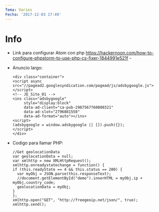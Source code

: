 ```yaml
---
Tema: Varios
Fecha: '2017-12-03 17:49'
---
```


# Info

- Link para configurar Atom con php <https://hackernoon.com/how-to-configure-phpstorm-to-use-php-cs-fixer-1844991e521f> -
- Anuncio largo:

  ```
  <div class="container">
  <script async src="//pagead2.googlesyndication.com/pagead/js/adsbygoogle.js"></script>
  <!-- JE_Site_01 -->
  <ins class="adsbygoogle"
       style="display:block"
       data-ad-client="ca-pub-2987567760800321"
       data-ad-slot="2796881558"
       data-ad-format="auto"></ins>
  <script>
  (adsbygoogle = window.adsbygoogle || []).push({});
  </script>
  </div>
  ```

- Codigo para llamar PHP:

  ```
  //Get geolocationData
  var geolocationData = null;
  var xmlhttp = new XMLHttpRequest();
  xmlhttp.onreadystatechange = function() {
  if (this.readyState == 4 && this.status == 200) {
    var myObj = JSON.parse(this.responseText);
    //document.getElementById("demo").innerHTML = myObj.ip + myObj.country_code;
    geolocationData = myObj;
  }
  };
  xmlhttp.open("GET", "http://freegeoip.net/json/", true);
  xmlhttp.send();
  ```
